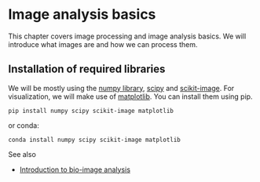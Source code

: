 # Image analysis basics

This chapter covers image processing and image analysis basics. We will introduce what images are and how we can process them. 

## Installation of required libraries

We will be mostly using the [numpy library](https://numpy.org), [scipy](https://scipy.org/) and [scikit-image](https://scikit-image.org). For visualization, we will make use of [matplotlib](https://matplotlib.org/). You can install them using pip.

```
pip install numpy scipy scikit-image matplotlib
```

or conda:
```
conda install numpy scipy scikit-image matplotlib
```

See also
* [Introduction to bio-image analysis](https://youtu.be/e-2DbkUwKk4)